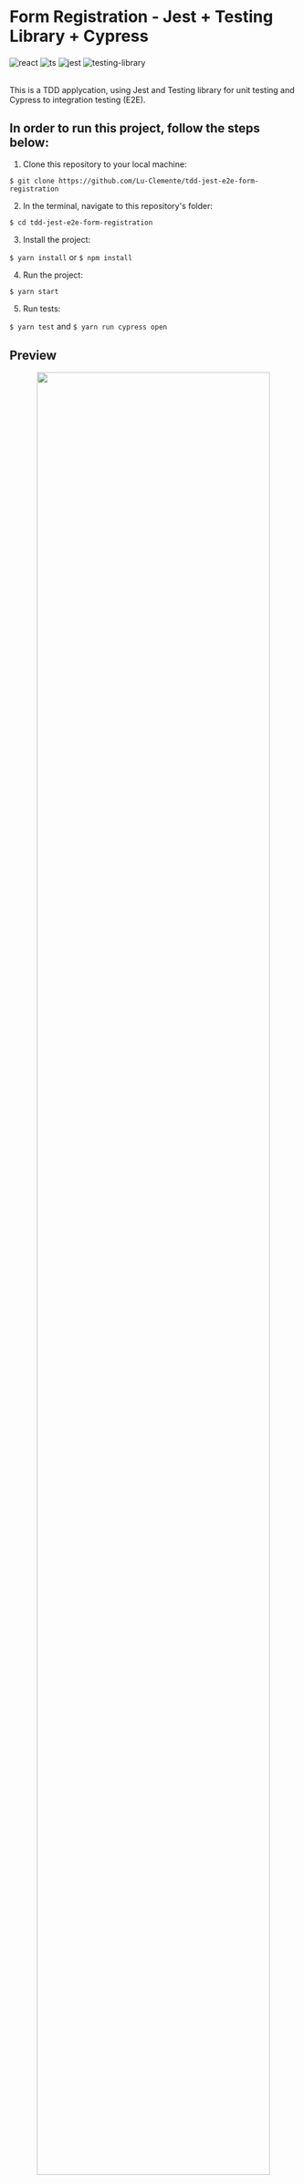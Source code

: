 # Form Registration - Jest + Testing Library + Cypress

<div style="display: inline_block">
  <img align="center" alt="react" src="https://img.shields.io/badge/React-20232A?style=for-the-badge&logo=react&logoColor=61DAFB" />
  <img align="center" alt="ts" src="https://img.shields.io/badge/TypeScript-007ACC?style=for-the-badge&logo=typescript&logoColor=white" />
  <img align="center" alt="jest" src="https://img.shields.io/badge/Jest-323330?style=for-the-badge&logo=Jest&logoColor=white" /> 
  <img align="center" alt="testing-library" src="https://img.shields.io/badge/testing%20library-323330?style=for-the-badge&logo=testing-library&logoColor=red" />
</div><br/>

This is a TDD applycation, using Jest and Testing library for unit testing and Cypress to integration testing (E2E).

## In order to run this project, follow the steps below:

1. Clone this repository to your local machine:

`$ git clone https://github.com/Lu-Clemente/tdd-jest-e2e-form-registration`

2. In the terminal, navigate to this repository's folder:

`$ cd tdd-jest-e2e-form-registration`

3. Install the project:

`$ yarn install` or `$ npm install`

4. Run the project:

`$ yarn start`

5. Run tests:

`$ yarn test` and `$ yarn run cypress open`

## Preview

<p align="center">
 <img align="center" width="90%" src="https://github.com/Lu-Clemente/tdd-jest-e2e-form-registration/blob/main/preview/unit-test-capture.png">
</p>

<p align="center">
 <img align="center" width="90%" src="https://github.com/Lu-Clemente/tdd-jest-e2e-form-registration/blob/main/preview/e2e-integration-capture.png">
</p>
